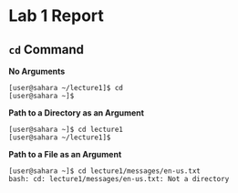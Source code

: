# Lab 1 Report

## `cd` Command

**No Arguments**
```
[user@sahara ~/lecture1]$ cd
[user@sahara ~]$
```

**Path to a Directory as an Argument**
```
[user@sahara ~]$ cd lecture1
[user@sahara ~/lecture1]$
```

**Path to a File as an Argument**
```
[user@sahara ~]$ cd lecture1/messages/en-us.txt
bash: cd: lecture1/messages/en-us.txt: Not a directory
```







